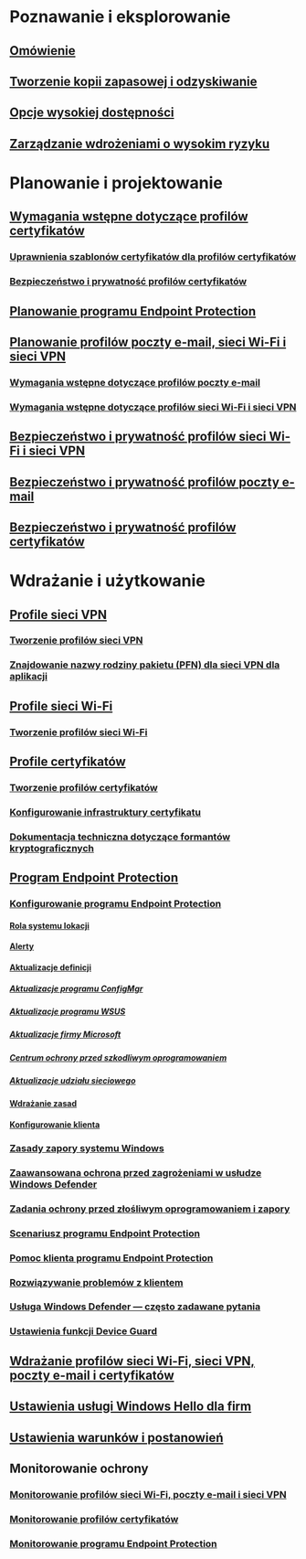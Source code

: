 # Poznawanie i eksplorowanie
## [Omówienie](understand\protect-data-and-site-infrastructure.md)
## [Tworzenie kopii zapasowej i odzyskiwanie](understand/backup-and-recovery.md)
## [Opcje wysokiej dostępności](understand/high-availability-options.md)
## [Zarządzanie wdrożeniami o wysokim ryzyku](understand/settings-to-manage-high-risk-deployments.md)

# Planowanie i projektowanie
## [Wymagania wstępne dotyczące profilów certyfikatów](plan-design/prerequisites-for-certificate-profiles.md)
### [Uprawnienia szablonów certyfikatów dla profilów certyfikatów](plan-design/planning-for-certificate-template-permissions.md)
### [Bezpieczeństwo i prywatność profilów certyfikatów](plan-design/security-and-privacy-for-certificate-profiles.md)

## [Planowanie programu Endpoint Protection](plan-design/planning-for-endpoint-protection.md)

## [Planowanie profilów poczty e-mail, sieci Wi-Fi i sieci VPN](plan-design/prerequisites-for-email-profiles.md)
### [Wymagania wstępne dotyczące profilów poczty e-mail](plan-design/prerequisites-for-email-profiles.md)
### [Wymagania wstępne dotyczące profilów sieci Wi-Fi i sieci VPN](plan-design/prerequisites-for-wifi-vpn-profiles.md)

## [Bezpieczeństwo i prywatność profilów sieci Wi-Fi i sieci VPN](plan-design/security-and-privacy-for-wifi-vpn-profiles.md)

## [Bezpieczeństwo i prywatność profilów poczty e-mail](plan-design/security-and-privacy-for-email-profiles.md)

## [Bezpieczeństwo i prywatność profilów certyfikatów](plan-design/security-and-privacy-for-certificate-profiles.md)

# Wdrażanie i użytkowanie
## [Profile sieci VPN](deploy-use/vpn-profiles.md)
### [Tworzenie profilów sieci VPN](deploy-use/create-vpn-profiles.md)
### [Znajdowanie nazwy rodziny pakietu (PFN) dla sieci VPN dla aplikacji](deploy-use/find-a-pfn-for-per-app-vpn.md)

## [Profile sieci Wi-Fi](deploy-use/create-wifi-profiles.md)
### [Tworzenie profilów sieci Wi-Fi](deploy-use/create-wifi-profiles.md)

## [Profile certyfikatów](deploy-use/introduction-to-certificate-profiles.md)
### [Tworzenie profilów certyfikatów](deploy-use/create-certificate-profiles.md)
### [Konfigurowanie infrastruktury certyfikatu](deploy-use/certificate-infrastructure.md)
### [Dokumentacja techniczna dotyczące formantów kryptograficznych](deploy-use/cryptographic-controls-technical-reference.md)

## [Program Endpoint Protection](deploy-use/endpoint-protection.md)
### [Konfigurowanie programu Endpoint Protection](deploy-use/endpoint-protection-configure.md)
#### [Rola systemu lokacji](deploy-use/endpoint-protection-site-role.md)
#### [Alerty](deploy-use/endpoint-configure-alerts.md)
#### [Aktualizacje definicji](deploy-use/endpoint-definition-updates.md)
##### [Aktualizacje programu ConfigMgr](deploy-use/endpoint-definitions-configmgr.md)
##### [Aktualizacje programu WSUS](deploy-use/endpoint-definitions-wsus.md)
##### [Aktualizacje firmy Microsoft](deploy-use/endpoint-definitions-microsoft-updates.md)
##### [Centrum ochrony przed szkodliwym oprogramowaniem](deploy-use/endpoint-definitions-protection-center.md)
##### [Aktualizacje udziału sieciowego](deploy-use/endpoint-definitions-network.md)

#### [Wdrażanie zasad](deploy-use/endpoint-antimalware-policies.md)
#### [Konfigurowanie klienta](deploy-use/endpoint-protection-configure-client.md)

### [Zasady zapory systemu Windows](deploy-use/create-windows-firewall-policies.md)
### [Zaawansowana ochrona przed zagrożeniami w usłudze Windows Defender](deploy-use/windows-defender-advanced-threat-protection.md)
### [Zadania ochrony przed złośliwym oprogramowaniem i zapory](deploy-use/endpoint-antimalware-firewall.md)
### [Scenariusz programu Endpoint Protection](deploy-use/scenarios-endpoint-protection.md)
### [Pomoc klienta programu Endpoint Protection](deploy-use/endpoint-protection-client-help.md)
### [Rozwiązywanie problemów z klientem](deploy-use/troubleshoot-endpoint-client.md)
### [Usługa Windows Defender — często zadawane pytania](deploy-use/endpoint-protection-client-faq.md)
### [Ustawienia funkcji Device Guard](deploy-use/use-device-guard-with-configuration-manager.md)

## [Wdrażanie profilów sieci Wi-Fi, sieci VPN, poczty e-mail i certyfikatów](deploy-use/deploy-wifi-vpn-email-cert-profiles.md)
## [Ustawienia usługi Windows Hello dla firm](deploy-use/windows-hello-for-business-settings.md)

## [Ustawienia warunków i postanowień](../mdm/deploy-use/terms-and-conditions.md)

## Monitorowanie ochrony
### [Monitorowanie profilów sieci Wi-Fi, poczty e-mail i sieci VPN](deploy-use/monitor-wifi-email-vpn-profiles.md)
### [Monitorowanie profilów certyfikatów](deploy-use/monitor-certificate-profiles.md)
### [Monitorowanie programu Endpoint Protection](deploy-use/monitor-endpoint-protection.md)
